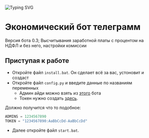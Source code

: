 ![Typing SVG](https://readme-typing-svg.herokuapp.com?color=%2336BCF7&lines=Telegram+economic+bot)

# Экономический бот телеграмм

Версия бота 0.3; Высчитывания заработной платы с процентом на НДФЛ и без него, настройки комиссии

## Приступая к работе

+ Откройте файл ``install.bat``. Он сделает всё за вас, устоновит и создаст
+ Откройте файл ``config.py`` и введите данные по названиям переменных
    + Админ айди можно взять из <a href="https://t.me/my_id_bot">этого</a> бота
    + Токен нужно создать <a href="https://t.me/BotFather">здесь</a>.

Должно получится что то подобное:
```python
ADMINS = 1234567890
TOKEN = "1234567890:AaBbCcDd-AaBbCcDd"
```
+ Далее откройте файл ``start.bat``. 